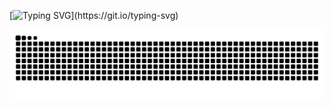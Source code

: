[![Typing SVG](https://readme-typing-svg.herokuapp.com?font=Arial&letterSpacing=0.2rem&pause=1000&color=753176&width=650&lines=Hey+there,+I'm+Michał+Roziel+👋;Interested+⛵+in+sailing+and+💻+software+development.)](https://git.io/typing-svg)

<picture>
  <source media="(prefers-color-scheme: dark)" srcset="https://raw.githubusercontent.com/michalroziel/michalroziel/output/github-contribution-grid-snake-dark.svg">
  <source media="(prefers-color-scheme: light)" srcset="https://raw.githubusercontent.com/michalroziel/michalroziel/output/github-contribution-grid-snake.svg">
  <img alt="github contribution grid snake animation" src="https://raw.githubusercontent.com/michalroziel/michalroziel/output/github-contribution-grid-snake.svg">
  
</picture>




<!---
michalroziel/michalroziel is a ✨ special ✨ repository because its `README.md` (this file) appears on your GitHub profile.
You can click the Preview link to take a look at your changes.
--->
